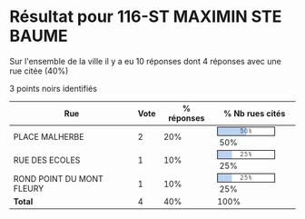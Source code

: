 # Résultat pour 116-ST MAXIMIN STE BAUME

Sur l'ensemble de la ville il y a eu 10 réponses dont 4 réponses avec une rue citée (40%)

3 points noirs identifiés

| Rue | Vote | % réponses | % Nb rues cités|
|-----|------|------------|----------------|
| PLACE MALHERBE | 2 | 20% | <img src="../../img/bar_50.gif" />&nbsp;50%|
| RUE DES ECOLES | 1 | 10% | <img src="../../img/bar_25.gif" />&nbsp;25%|
| ROND POINT DU MONT FLEURY | 1 | 10% | <img src="../../img/bar_25.gif" />&nbsp;25%|
| **Total** | 4 | 40% | 100%|
